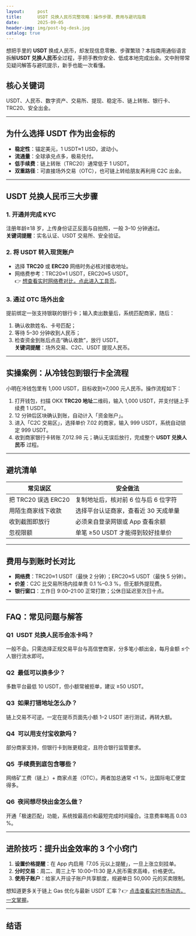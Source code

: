 ```yaml
---
layout:     post
title:      USDT 兑换人民币完整攻略：操作步骤、费用与避坑指南
date:       2025-09-05
header-img: img/post-bg-desk.jpg
catalog: true
---
```


想把手里的 **USDT** 换成人民币，却发现信息零散、步骤繁琐？本指南用通俗语言拆解**USDT 兑换人民币**全过程，手把手教你安全、低成本地完成出金。文中附带常见疑问解答与避坑提示，新手也能一次看懂。

## 核心关键词
USDT、人民币、数字资产、交易所、提现、稳定币、链上转账、银行卡、TRC20、安全出金。

---

## 为什么选择 USDT 作为出金标的

- **稳定性**：锚定美元，1 USDT≈1 USD，波动小。
- **流通量**：全球承兑点多，极易兑付。
- **低手续费**：链上转账（TRC20）通常低于 1 USDT。
- **双重路径**：可直接场外交易（OTC），也可链上转给朋友再利用 C2C 出金。

---

## USDT 兑换人民币三大步骤

### 1. 开通并完成 KYC
注册年龄≥18 岁，上传身份证正反面与自拍照，一般 3–10 分钟通过。  
**关键词提醒**：实名认证、USDT 交易所、安全验证。

### 2. 将 USDT 转入现货账户
- 选择 **TRC20** 或 **ERC20** 网络时务必核对接收地址。  
- 网络费参考：TRC20≈1 USDT，ERC20≈5 USDT。  
👉 [想查看实时网络费对比，点此进入工具页](https://okxdog.com/)。

### 3. 通过 OTC 场外出金
提前绑定一张支持银联的银行卡；输入卖出数量后，系统匹配商家，随后：
1. 确认收款姓名、卡号匹配；
2. 等待 5–30 分钟收到人民币；
3. 检查资金到账后点击“确认收款”，放行 USDT。  
**关键词提醒**：场外交易、C2C、USDT 提现人民币。

---

## 实操案例：从冷钱包到银行卡全流程

小明在冷钱包里有 1,000 USDT，目标收到≈7,000 元人民币。操作流程如下：

1. 打开钱包，扫描 OKX **TRC20 地址**二维码，输入 1,000 USDT，并支付链上手续费 1 USDT。
2. 12 分钟后区块确认到账，自动计入「资金账户」。
3. 进入「C2C 交易区」，选择单价 7.02 的商家，输入 999 USDT，系统自动锁定 999 USDT。
4. 收到商家银行卡转账 7,012.98 元；确认无误后放行，完成整个 **USDT 兑换人民币** 过程。

---

## 避坑清单

| 常见误区 | 安全做法 |
| --- | --- |
| 把 TRC20 误选 ERC20 | 复制地址后，核对前 6 位与后 6 位字符 |
| 用陌生商家线下收款 | 选择平台认证商家，查看近 30 天成单量 |
| 收到截图即放行 | 必须亲自登录网银或 App 查看余额 |
| 忽视限额 | 单笔 ≥50 USDT 才能得到较好挂单价 |

---

## 费用与到账时长对比

- **网络费**：TRC20≈1 USDT（最快 2 分钟）；ERC20≈5 USDT（最快 5 分钟）。
- **价差**：C2C 比交易所场内挂单贵 0.1 %–0.3 %，但无额外提现费。
- **银行窗口**：工作日 9:00–21:00 正常打款；公休日延迟至次日十点。

---

## FAQ：常见问题与解答

### Q1 USDT 兑换人民币会冻卡吗？
一般不会。只需选择正规交易平台与高信誉商家，分多笔小额出金，每月金额 ≤个人银行流水即可。

### Q2 最低可以换多少？
多数平台最低 10 USDT，但小额常被拒单，建议 ≥50 USDT。

### Q3 如果打错地址怎么办？
链上交易不可逆。一定在提币页面先小额 1–2 USDT 进行测试，再转大额。

### Q4 可以用支付宝收款吗？
部分商家支持，但银行卡到账更稳定，且符合银行监管要求。

### Q5 手续费到底包含哪些？
网络矿工费（链上）+ 商家点差（OTC）。两者加总通常 <1 %，比国际电汇便宜得多。

### Q6 夜间想尽快出金怎么做？
开通「极速匹配」功能，系统按最高价和最短完成时间撮合。注意费率略高 0.03 %。

---

## 进阶技巧：提升出金效率的 3 个小窍门

1. **设置价格提醒**：在 App 内启用「7.05 元以上提醒」，一旦上涨立刻挂单。  
2. **分时交易**：周二、周三上午 10:00–11:30 是人民币需求高峰，价格更优。  
3. **使用子账户**：给家人开设子账户共享额度，规避单日 50,000 元的买卖限制。

想知道更多关于链上 Gas 优化与最新 USDT 汇率？👉 [点击查看实时市场动态，一文掌握](https://okxdog.com/)。

---

## 结语